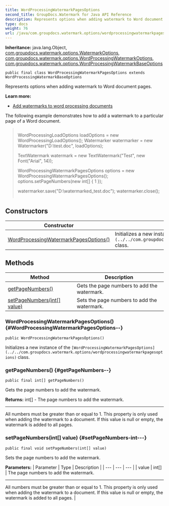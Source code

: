 ```yaml
---
title: WordProcessingWatermarkPagesOptions
second_title: GroupDocs.Watermark for Java API Reference
description: Represents options when adding watermark to Word document pages.
type: docs
weight: 76
url: /java/com.groupdocs.watermark.options/wordprocessingwatermarkpagesoptions/
---
```

**Inheritance:**
java.lang.Object, [com.groupdocs.watermark.options.WatermarkOptions](../../com.groupdocs.watermark.options/watermarkoptions), [com.groupdocs.watermark.options.WordProcessingWatermarkOptions](../../com.groupdocs.watermark.options/wordprocessingwatermarkoptions), [com.groupdocs.watermark.options.WordProcessingWatermarkBaseOptions](../../com.groupdocs.watermark.options/wordprocessingwatermarkbaseoptions)
```
public final class WordProcessingWatermarkPagesOptions extends WordProcessingWatermarkBaseOptions
```

Represents options when adding watermark to Word document pages.

**Learn more:**

 *  [Add watermarks to word processing documents][]

The following example demonstrates how to add a watermark to a particular page of a Word document.

> ```
> ```
> 
>    WordProcessingLoadOptions loadOptions = new WordProcessingLoadOptions();
>    Watermarker watermarker = new Watermarker("D:\\test.doc", loadOptions);
> 
>    TextWatermark watermark = new TextWatermark("Test", new Font("Arial", 14));
> 
>    WordProcessingWatermarkPagesOptions options = new WordProcessingWatermarkPagesOptions();
>    options.setPageNumbers(new int[] { 1 });
>    
>    watermarker.save("D:\\watermarked_test.doc");
>    watermarker.close();
>  
> ```
> ```


[Add watermarks to word processing documents]: https://docs.groupdocs.com/display/watermarkjava/Add+watermarks+to+word+processing+documents
## Constructors

| Constructor | Description |
| --- | --- |
| [WordProcessingWatermarkPagesOptions()](#WordProcessingWatermarkPagesOptions--) | Initializes a new instance of the `[WordProcessingWatermarkPagesOptions](../../com.groupdocs.watermark.options/wordprocessingwatermarkpagesoptions)` class. |
## Methods

| Method | Description |
| --- | --- |
| [getPageNumbers()](#getPageNumbers--) | Gets the page numbers to add the watermark. |
| [setPageNumbers(int[] value)](#setPageNumbers-int---) | Sets the page numbers to add the watermark. |
### WordProcessingWatermarkPagesOptions() {#WordProcessingWatermarkPagesOptions--}
```
public WordProcessingWatermarkPagesOptions()
```


Initializes a new instance of the `[WordProcessingWatermarkPagesOptions](../../com.groupdocs.watermark.options/wordprocessingwatermarkpagesoptions)` class.

### getPageNumbers() {#getPageNumbers--}
```
public final int[] getPageNumbers()
```


Gets the page numbers to add the watermark.

**Returns:**
int[] - The page numbers to add the watermark.

--------------------

All numbers must be greater than or equal to 1. This property is only used when adding the watermark to a document. If this value is  null  or empty, the watermark is added to all pages.
### setPageNumbers(int[] value) {#setPageNumbers-int---}
```
public final void setPageNumbers(int[] value)
```


Sets the page numbers to add the watermark.

**Parameters:**
| Parameter | Type | Description |
| --- | --- | --- |
| value | int[] | The page numbers to add the watermark.

--------------------

All numbers must be greater than or equal to 1. This property is only used when adding the watermark to a document. If this value is  null  or empty, the watermark is added to all pages. |

